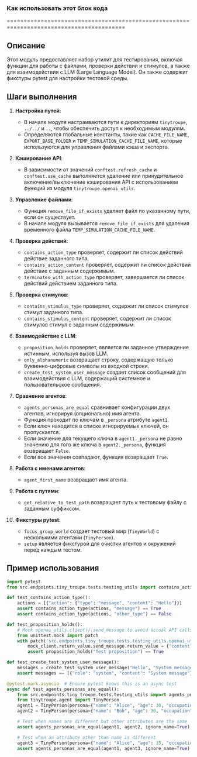 ### Как использовать этот блок кода
=========================================================================================

Описание
-------------------------
Этот модуль предоставляет набор утилит для тестирования, включая функции для работы с файлами, проверки действий и стимулов, а также для взаимодействия с LLM (Large Language Model). Он также содержит фикстуры pytest для настройки тестовой среды.

Шаги выполнения
-------------------------
1. **Настройка путей**:
   - В начале модуля настраиваются пути к директориям `tinytroupe`, `../../` и `..`, чтобы обеспечить доступ к необходимым модулям.
   - Определяются глобальные константы, такие как `CACHE_FILE_NAME`, `EXPORT_BASE_FOLDER` и `TEMP_SIMULATION_CACHE_FILE_NAME`, которые используются для управления файлами кэша и экспорта.

2. **Кэширование API**:
   - В зависимости от значений `conftest.refresh_cache` и `conftest.use_cache` выполняется удаление или принудительное включение/выключение кэширования API с использованием функций из модуля `tinytroupe.openai_utils`.

3. **Управление файлами**:
   - Функция `remove_file_if_exists` удаляет файл по указанному пути, если он существует.
   - В начале модуля вызывается `remove_file_if_exists` для удаления временного файла `TEMP_SIMULATION_CACHE_FILE_NAME`.

4. **Проверка действий**:
   - `contains_action_type` проверяет, содержит ли список действий действие заданного типа.
   - `contains_action_content` проверяет, содержит ли список действий действие с заданным содержимым.
   - `terminates_with_action_type` проверяет, завершается ли список действий действием заданного типа.

5. **Проверка стимулов**:
   - `contains_stimulus_type` проверяет, содержит ли список стимулов стимул заданного типа.
   - `contains_stimulus_content` проверяет, содержит ли список стимулов стимул с заданным содержимым.

6. **Взаимодействие с LLM**:
   - `proposition_holds` проверяет, является ли заданное утверждение истинным, используя вызов LLM.
   - `only_alphanumeric` возвращает строку, содержащую только буквенно-цифровые символы из входной строки.
   - `create_test_system_user_message` создает список сообщений для взаимодействия с LLM, содержащий системное и пользовательское сообщения.

7. **Сравнение агентов**:
   - `agents_personas_are_equal` сравнивает конфигурации двух агентов, игнорируя (опционально) имя агента.
    - Функция проходит по ключам в `_persona` атрибуте `agent1`.
    - Если ключ находится в списке игнорируемых ключей, он пропускается.
    - Если значение для текущего ключа в `agent1._persona` не равно значению для того же ключа в `agent2._persona`, функция возвращает `False`.
    - Если все значения совпадают, функция возвращает `True`.
8. **Работа с именами агентов**:
   - `agent_first_name` возвращает имя агента.

9. **Работа с путями**:
   - `get_relative_to_test_path` возвращает путь к тестовому файлу с заданным суффиксом.

10. **Фикстуры pytest**:
    - `focus_group_world` создает тестовый мир (`TinyWorld`) с несколькими агентами (`TinyPerson`).
    - `setup` является фикстурой для очистки агентов и окружений перед каждым тестом.

Пример использования
-------------------------

```python
import pytest
from src.endpoints.tiny_troupe.tests.testing_utils import contains_action_type, proposition_holds, create_test_system_user_message

def test_contains_action_type():
    actions = [{"action": {"type": "message", "content": "Hello"}}]
    assert contains_action_type(actions, "message") == True
    assert contains_action_type(actions, "other_type") == False

def test_proposition_holds():
    # Mock openai_utils.client().send_message to avoid actual API calls during testing
    from unittest.mock import patch
    with patch('src.endpoints.tiny_troupe.tests.testing_utils.openai_utils.client') as mock_client:
        mock_client.return_value.send_message.return_value = {"content": "true"}
        assert proposition_holds("Test proposition") == True

def test_create_test_system_user_message():
    messages = create_test_system_user_message("Hello", "System message")
    assert messages == [{"role": "system", "content": "System message"}, {"role": "user", "content": "Hello"}]

@pytest.mark.asyncio  # Ensure pytest knows this is an async test
async def test_agents_personas_are_equal():
    from src.endpoints.tiny_troupe.tests.testing_utils import agents_personas_are_equal
    from tinytroupe.agent import TinyPerson
    agent1 = TinyPerson(persona={"name": "Alice", "age": 30, "occupation": "Engineer"}, world="test")
    agent2 = TinyPerson(persona={"name": "Bob", "age": 30, "occupation": "Engineer"}, world="test")

    # Test when names are different but other attributes are the same
    assert agents_personas_are_equal(agent1, agent2, ignore_name=True) == True

    # Test when an attribute other than name is different
    agent3 = TinyPerson(persona={"name": "Alice", "age": 35, "occupation": "Engineer"}, world="test")
    assert agents_personas_are_equal(agent1, agent3, ignore_name=True) == False